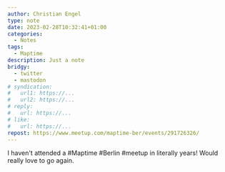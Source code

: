 ```yaml
---
author: Christian Engel
type: note
date: 2023-02-28T10:32:41+01:00
categories:
  - Notes
tags:
  - Maptime
description: Just a note
bridgy:
  - twitter
  - mastodon
# syndication:
#   url1: https://...
#   url2: https://...
# reply:
#   url: https://...
# like:
#   url: https://...
repost: https://www.meetup.com/maptime-ber/events/291726326/
---
```


I haven't attended a #Maptime #Berlin #meetup in literally years! Would really love to go again.
